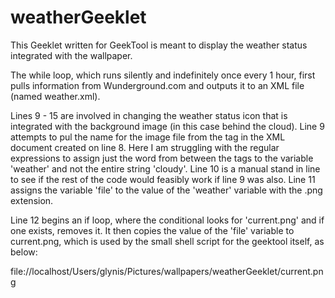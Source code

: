 weatherGeeklet
==============

This Geeklet written for GeekTool is meant to display the weather status integrated with the wallpaper.  

The while loop, which runs silently and indefinitely once every 1 hour, first pulls information from Wunderground.com and outputs it to an XML file (named weather.xml).

Lines 9 - 15 are involved in changing the weather status icon that is integrated with the background image (in this case behind the cloud).  Line 9 attempts to pul the name for the image file from the <icon> tag in the XML document created on line 8.  Here I am struggling with the regular expressions to assign just the word from between the tags to the variable 'weather' and not the entire string '<icon>cloudy</icon>'.  Line 10 is a manual stand in line to see if the rest of the code would feasibly work if line 9 was also.  Line 11 assigns the variable 'file' to the value of the 'weather' variable with the .png extension.  

Line 12 begins an if loop, where the conditional looks for 'current.png' and if one exists, removes it.  It then copies the value of the 'file' variable to current.png, which is used by the small shell script for the geektool itself, as below:

file://localhost/Users/glynis/Pictures/wallpapers/weatherGeeklet/current.png
